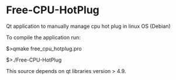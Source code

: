 # Free-CPU-HotPlug

Qt application to manually manage cpu hot plug in linux OS (Debian)

To compile the application run:

$>qmake free_cpu_hotplug.pro

$>./Free-CPU-HotPlug

This source depends on qt libraries version > 4.9.



